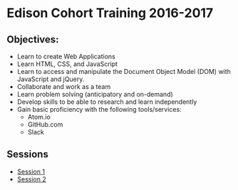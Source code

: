 # Edison Cohort Training 2016-2017

## Objectives:

- Learn to create Web Applications
- Learn HTML, CSS, and JavaScript
- Learn to access and manipulate the Document Object Model (DOM) with JavaScript and jQuery.
- Collaborate and work as a team
- Learn problem solving (anticipatory and on-demand)
- Develop skills to be able to research and learn independently
- Gain basic proficiency with the following tools/services:
  - Atom.io
  - GitHub.com
  - Slack

## Sessions

- [Session 1](./session1.md)
- [Session 2](./session2.md)

